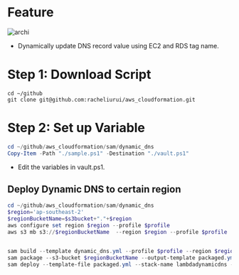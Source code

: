 
# Feature

![archi](https://raw.githubusercontent.com/racheliurui/aws_cloudformation/master/sam/dynamic_dns/images/Diagram.PNG)

- Dynamically update DNS record value using EC2 and RDS tag name.

# Step 1: Download Script


```shell
cd ~/github
git clone git@github.com:racheliurui/aws_cloudformation.git
```



# Step 2: Set up Variable

```powershell
cd ~/github/aws_cloudformation/sam/dynamic_dns
Copy-Item -Path "./sample.ps1" -Destination "./vault.ps1"
```

* Edit the variables in vault.ps1.


## Deploy Dynamic DNS to certain region

```powershell
cd ~/github/aws_cloudformation/sam/dynamic_dns
$region='ap-southeast-2'
$regionBucketName=$s3bucket+"."+$region
aws configure set region $region --profile $profile
aws s3 mb s3://$regionBucketName  --region $region --profile $profile


sam build --template dynamic_dns.yml --profile $profile --region $region
sam package --s3-bucket $regionBucketName --output-template packaged.yml  --profile $profile --region $region
sam deploy --template-file packaged.yml --stack-name lambdadynamicdns --parameter-overrides HostedZoneIdVar=$HostedZoneIdVar TagName=$TagName --capabilities CAPABILITY_NAMED_IAM --profile $profile --region $region
```
